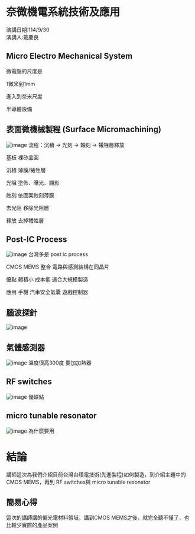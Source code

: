 # 奈微機電系統技術及應用
演講日期:114/9/30\
演講人:戴慶良

## Micro Electro Mechanical System
微電腦的尺度是

1微米到1mm

進入到奈米尺度

半導體設備

## 表面微機械製程 (Surface Micromachining)
 ![image](https://github.com/p257416000/114_1_seminar/blob/main/9-30/IMG_20250930_133826.jpg)
流程：沉積 -> 光刻 -> 蝕刻 -> 犧牲層釋放

基板 裸矽晶圓

沉積 薄膜/犧牲層

光阻 塗佈、曝光、顯影

蝕刻 依圖案蝕刻薄膜

去光阻 移除光阻層

釋放 去掉犧牲層




## Post-IC Process
 ![image](https://github.com/p257416000/114_1_seminar/blob/main/9-30/IMG_20250930_134734.jpg)
台灣多是 post ic process



CMOS  MEMS 整合 電路與感測結構在同晶片

優點 體積小 成本低 適合大規模製造

應用 手機 汽車安全氣囊 遊戲控制器


## 腦波探針
![image](https://github.com/p257416000/114_1_seminar/blob/main/9-30/IMG_20250930_140340.jpg)
 

## 氣體感測器 
![image](https://github.com/p257416000/114_1_seminar/blob/main/9-30/IMG_20250930_140417.jpg)
溫度很高300度 要加加熱器

 

## RF switches
![image](https://github.com/p257416000/114_1_seminar/blob/main/9-30/IMG_20250930_140733.jpg)
優缺點
## micro tunable resonator

![image](https://github.com/p257416000/114_1_seminar/blob/main/9-30/IMG_20250930_143537.jpg)
為什麼要用
# 結論
講師這次為我們介紹目前台灣台積電技術(先進製程)如何製造，到介紹主題中的CMOS MEMS，再到 RF switches與 micro tunable resonator
## 簡易心得
這次的講師講的偏光電材料領域，講到CMOS MEMS之後，就完全聽不懂了，也比較少實際的產品案例

